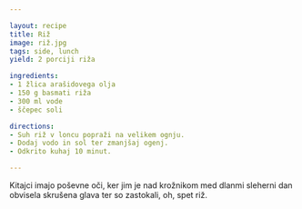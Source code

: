 ```yaml
---

layout: recipe
title: Riž
image: riž.jpg
tags: side, lunch
yield: 2 porciji riža

ingredients:
- 1 žlica arašidovega olja
- 150 g basmati riža
- 300 ml vode
- ščepec soli

directions:
- Suh riž v loncu popraži na velikem ognju.
- Dodaj vodo in sol ter zmanjšaj ogenj.
- Odkrito kuhaj 10 minut.

---
```


Kitajci imajo poševne oči, ker jim je nad krožnikom med dlanmi sleherni dan obvisela skrušena glava ter so zastokali, oh, spet riž.
